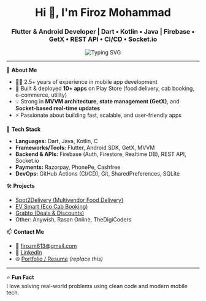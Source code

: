 <h1 align="center">Hi 👋, I'm Firoz Mohammad</h1>
<h3 align="center">Flutter & Android Developer | Dart • Kotlin • Java | Firebase • GetX • REST API • CI/CD • Socket.io</h3>

<p align="center">
  <img src="https://readme-typing-svg.demolab.com/?lines=Flutter%20%7C%20Android%20Developer%20%7C%20Clean%20Code%20Lover%20%7C%20Real-time%20App%20Expert&font=Fira%20Code&center=true&width=800&height=45&color=00BFFF&vCenter=true&pause=1000&size=22" alt="Typing SVG" />
</p>

---

🔧 **About Me**  
- 🧑‍💻 2.5+ years of experience in mobile app development  
- 🚀 Built & deployed **10+ apps** on Play Store (food delivery, cab booking, e-commerce, utility)  
- 💡 Strong in **MVVM architecture**, **state management (GetX)**, and **Socket-based real-time updates**  
- ⚡ Passionate about building fast, scalable, and user-friendly apps

📱 **Tech Stack**  
- **Languages:** Dart, Java, Kotlin, C  
- **Frameworks/Tools:** Flutter, Android SDK, GetX, MVVM  
- **Backend & APIs:** Firebase (Auth, Firestore, Realtime DB), REST API, Socket.io  
- **Payments:** Razorpay, PhonePe, Cashfree  
- **DevOps:** GitHub Actions (CI/CD), Git, SharedPreferences, SQLite

🛠 **Projects**  
- [Spot2Delivery (Multivendor Food Delivery)](https://play.google.com/store/apps/details?id=hash.code.spot2delivery)  
- [EV Smart (Eco Cab Booking)](https://play.google.com/store/apps/details?id=hash.code.evsmart)  
- [Grabto (Deals & Discounts)](https://play.google.com/store/apps/details?id=digi.coders.discountDeals.discount_deals)  
- Other: Anywish, Rasan Online, TheDigiCoders

📫 **Contact Me**  
- 📧 firozm613@gmail.com  
- 🔗 [LinkedIn](https://www.linkedin.com/in/programmerfiroz)  
- 🌐 [Portfolio / Resume](https://drive.google.com/file/d/1--MD6AiVsUiSV2qTRXkF2czZcGjPa9_1/view) *(replace this)*

---

⭐️ **Fun Fact**  
I love solving real-world problems using clean code and modern mobile tech.

